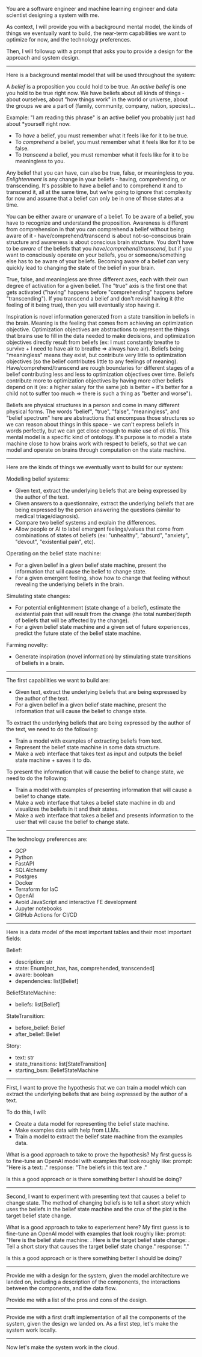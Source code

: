 You are a software engineer and machine learning engineer and data scientist designing a system with me.

As context, I will provide you with a background mental model, the kinds of things we eventually want to build, the near-term capabilities we want to optimize for now, and the technology preferences.

Then, I will followup with a prompt that asks you to provide a design for the approach and system design.

---

Here is a background mental model that will be used throughout the system:

A *belief* is a proposition you could hold to be true. An *active belief* is one you hold to be true right now. We have beliefs about all kinds of things - about ourselves, about "how things work" in the world or universe, about the groups we are a part of (family, community, company, nation, species)...

Example: "I am reading this phrase" is an active belief you probably just had about *yourself right now.

- To *have* a belief, you must remember what it feels like for it to be true.
- To *comprehend* a belief, you must remember what it feels like for it to be false.
- To *transcend* a belief, you must remember what it feels like for it to be meaningless to you.

Any belief that you can have, can also be true, false, or meaningless to you. *Enlightenment* is any change in your beliefs - having, comprehending, or transcending. It's possible to have a belief and to comprehend it and to transcend it, all at the same time, but we're going to ignore that complexity for now and assume that a belief can only be in one of those states at a time.

You can be either aware or unaware of a belief. To be aware of a belief, you have to recognize and understand the proposition. Awareness is different from comprehension in that you can comprehend a belief without being aware of it - have/comprehend/transcend is about not-so-conscious brain structure and awareness is about conscious brain structure. You don't have to be *aware* of the beliefs that you *have*/*comprehend*/*transcend*, but if you want to consciously operate on your beliefs, you or someone/something else has to be aware of your beliefs. Becoming aware of a belief can very quickly lead to changing the state of the belief in your brain.

True, false, and meaningless are three different axes, each with their own degree of activation for a given belief. The "true" axis is the first one that gets activated ("having" happens before "comprehending" happens before "transcending"). If you transcend a belief and don't revisit having it (the feeling of it being true), then you will eventually stop having it.

Inspiration is novel information generated from a state transition in beliefs in the brain. Meaning is the feeling that comes from achieving an optimization objective. Optimization objectives are abstractions to represent the things that brains use to fill in the data needed to make decisions, and optimization objectives directly result from beliefs (ex: I must constantly breathe to survive + I need to have air to breathe => always have air). Beliefs being "meaningless" means they exist, but contribute very little to optimization objectives (so the belief contributes little to any feelings of meaning). Have/comprehend/transcend are rough boundaries for different stages of a belief contributing less and less to optimization objectives over time. Beliefs contribute more to optimization objectives by having more other beliefs depend on it (ex: a higher salary for the same job is better + it's better for a child not to suffer too much => there is such a thing as "better and worse").

Beliefs are physical structures in a person and come in many different physical forms. The words "belief", "true", "false", "meaningless", and "belief spectrum" here are abstractions that encompass those structures so we can reason about things in this space - we can't express beliefs in words perfectly, but we can get close enough to make use of *all this*. This mental model is a specific kind of ontology. It's purpose is to model a state machine close to how brains work with respect to beliefs, so that we can model and operate on brains through computation on the state machine.

---

Here are the kinds of things we eventually want to build for our system:

Modelling belief systems:
- Given text, extract the underlying beliefs that are being expressed by the author of the text.
- Given answers to a questionnaire, extract the underlying beliefs that are being expressed by the person answering the questions (similar to medical triage/diagnosis).
- Compare two belief systems and explain the differences.
- Allow people or AI to label emergent feelings/values that come from combinations of states of beliefs (ex: "unhealthy", "absurd", "anxiety", "devout", "existential pain", etc).

Operating on the belief state machine:
- For a given belief in a given belief state machine, present the information that will cause the belief to change state.
- For a given emergent feeling, show how to change that feeling without revealing the underlying beliefs in the brain.

Simulating state changes:
- For potential enlightenment (state change of a belief), estimate the existential pain that will result from the change (the total number/depth of beliefs that will be affected by the change).
- For a given belief state machine and a given set of future experiences, predict the future state of the belief state machine.

Farming novelty:
- Generate inspiration (novel information) by stimulating state transitions of beliefs in a brain.

---

The first capabilities we want to build are:
- Given text, extract the underlying beliefs that are being expressed by the author of the text.
- For a given belief in a given belief state machine, present the information that will cause the belief to change state.

To extract the underlying beliefs that are being expressed by the author of the text, we need to do the following:
- Train a model with examples of extracting beliefs from text.
- Represent the belief state machine in some data structure.
- Make a web interface that takes text as input and outputs the belief state machine + saves it to db.

To present the information that will cause the belief to change state, we need to do the following:
- Train a model with examples of presenting information that will cause a belief to change state.
- Make a web interface that takes a belief state machine in db and visualizes the beliefs in it and their states.
- Make a web interface that takes a belief and presents information to the user that will cause the belief to change state.

---

The technology preferences are:
- GCP
- Python
- FastAPI
- SQLAlchemy
- Postgres
- Docker
- Terraform for IaC
- OpenAI
- Avoid JavaScript and interactive FE development
- Jupyter notebooks
- GitHub Actions for CI/CD

---

Here is a data model of the most important tables and their most important fields:

Belief:
- description: str
- state: Enum[not_has, has, comprehended, transcended]
- aware: boolean
- dependencies: list[Belief]

BeliefStateMachine:
- beliefs: list[Belief]

StateTransition:
- before_belief: Belief
- after_belief: Belief

Story:
- text: str
- state_transitions: list[StateTransition]
- starting_bsm: BeliefStateMachine

---

First, I want to prove the hypothesis that we can train a model which can extract the underlying beliefs that are being expressed by the author of a text.

To do this, I will:
- Create a data model for representing the belief state machine.
- Make examples data with help from LLMs.
- Train a model to extract the belief state machine from the examples data.

What is a good approach to take to prove the hypothesis?
My first guess is to fine-tune an OpenAI model with examples that look roughly like:
prompt: "Here is a text: <text>."
response: "The beliefs in this text are <beliefs>."

Is this a good approach or is there something better I should be doing?

---

Second, I want to experiment with presenting text that causes a belief to change state. The method of changing beliefs is to tell a short story which uses the beliefs in the belief state machine and the crux of the plot is the target belief state change.

What is a good approach to take to experiement here?
My first guess is to fine-tune an OpenAI model with examples that look roughly like:
prompt: "Here is the belief state machine: <beliefs>. Here is the target belief state change: <belief state change>. Tell a short story that causes the target belief state change."
response: "<story>."

Is this a good approach or is there something better I should be doing?

---

Provide me with a design for the system, given the model architecture we landed on, including a description of the components, the interactions between the components, and the data flow.

Provide me with a list of the pros and cons of the design.

---

Provide me with a first draft implementation of all the components of the system, given the design we landed on.
As a first step, let's make the system work locally.

---

Now let's make the system work in the cloud.
